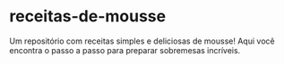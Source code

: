 # receitas-de-mousse
Um repositório com receitas simples e deliciosas de mousse! Aqui você encontra o passo a passo para preparar sobremesas incríveis.
